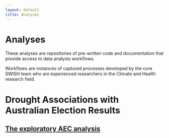 ```yaml
---
layout: default
title: Analyses
---
```


# Analyses 
These analyses are repositories of pre-written code and documentation that provide access to data analysis workflows. 

Workflows are instances of captured processes developed by the core SWISH team who are experienced researchers in
the Climate and Health research field.


# Drought Associations with Australian Election Results
## [The exploratory AEC analysis](/analyses/aec_analysis_html.html)
